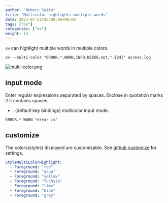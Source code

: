 ```yaml
---
author: "Noboru Saito"
title: "Multicolor highlights multiple words"
date: 2023-07-21T06:00:00+09:00
tags: ["ov"]
categories: ["ov"]
weight: 13
---
```


`ov` can highlight multiple words in multiple colors.

```console
ov --multi-color "ERROR.*,WARN,INFO,DEBUG,not,^.{24}" access.log
```

![multi-color.png](/ov/multi-color.png)

## input mode

Enter regular expressions separated by spaces.
Enclose in quotation marks if it contains spaces.

* `.`(default key bindings) multicolor input mode.

```text
ERROR.* WARN "error is"
```

## customize

The colors(styles) displayed are customizable.
See [github customize](https://github.com/noborus/ov#6-customize) for settings.

```yaml
StyleMultiColorHighlight:
  - Foreground: "red"
  - Foreground: "aqua"
  - Foreground: "yellow"
  - Foreground: "fuchsia"
  - Foreground: "lime"
  - Foreground: "blue"
  - Foreground: "grey"
```
